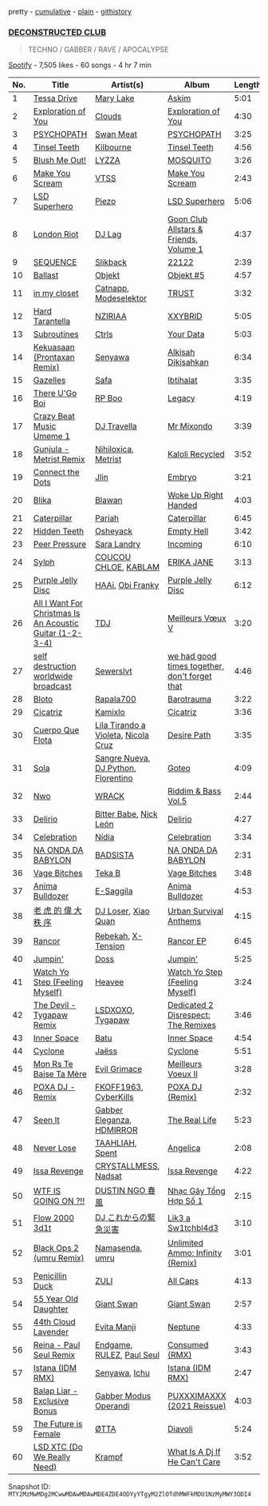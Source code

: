 pretty - [cumulative](/playlists/cumulative/37i9dQZF1DX0dHY5yaDQQD.md) - [plain](/playlists/plain/37i9dQZF1DX0dHY5yaDQQD) - [githistory](https://github.githistory.xyz/mackorone/spotify-playlist-archive/blob/main/playlists/plain/37i9dQZF1DX0dHY5yaDQQD)

### [DECONSTRUCTED CLUB](https://open.spotify.com/playlist/37i9dQZF1DX0dHY5yaDQQD)

> TECHNO / GABBER / RAVE / APOCALYPSE

[Spotify](https://open.spotify.com/user/spotify) - 7,505 likes - 60 songs - 4 hr 7 min

| No. | Title | Artist(s) | Album | Length |
|---|---|---|---|---|
| 1 | [Tessa Drive](https://open.spotify.com/track/2E2m43YG0IeM63KOghJCll) | [Mary Lake](https://open.spotify.com/artist/5bhoVKF8eORLen5Ls4ErRq) | [Askim](https://open.spotify.com/album/5DaaejX6Rn8CaMvjDokzEB) | 5:01 |
| 2 | [Exploration of You](https://open.spotify.com/track/6SYmM33C8qGztUgCzDOP8c) | [Clouds](https://open.spotify.com/artist/3f0kobRhjLIHJna3UsEqim) | [Exploration of You](https://open.spotify.com/album/4wqwwIRo6aWenhjkrMyShE) | 4:30 |
| 3 | [PSYCHOPATH](https://open.spotify.com/track/0X0adwHtGl66OjVSgC6qKt) | [Swan Meat](https://open.spotify.com/artist/20GBDDzRPgnhVRuIjkrSd6) | [PSYCHOPATH](https://open.spotify.com/album/3PuB3XXpz94FxTWSXVsILH) | 3:25 |
| 4 | [Tinsel Teeth](https://open.spotify.com/track/0uFX5UEW0EZfuIvyWWsbLk) | [Kilbourne](https://open.spotify.com/artist/2puJJyoBDCIvN9N7M4yRh3) | [Tinsel Teeth](https://open.spotify.com/album/15JsxKquneMjlzZGL0rfrn) | 4:56 |
| 5 | [Blush Me Out!](https://open.spotify.com/track/7At2LwoalVOj9MY9GH1EST) | [LYZZA](https://open.spotify.com/artist/57xaBKepmdqQ6BjXkiHa4B) | [MOSQUITO](https://open.spotify.com/album/4Kn8Km3RZWAM7LfK3bfrKK) | 3:26 |
| 6 | [Make You Scream](https://open.spotify.com/track/0EeMLsi9eUQokrejzb7WTH) | [VTSS](https://open.spotify.com/artist/0zo109NM3S7CqHpvlXwqEN) | [Make You Scream](https://open.spotify.com/album/6D7tuGipq3Q40SgM47rW46) | 2:43 |
| 7 | [LSD Superhero](https://open.spotify.com/track/68rF8EIqQhXAZUnT2z3vnF) | [Piezo](https://open.spotify.com/artist/4vr49Ycb253qEyUuXnlYaM) | [LSD Superhero](https://open.spotify.com/album/0UIe5wti37P33mVU499vL6) | 5:06 |
| 8 | [London Riot](https://open.spotify.com/track/03wYXX3B4koPUoEZj3F39d) | [DJ Lag](https://open.spotify.com/artist/1svX5cMlY22N60RxwzeJNO) | [Goon Club Allstars & Friends, Volume 1](https://open.spotify.com/album/4FyndPrM4ENuj3fHUK8jMA) | 4:37 |
| 9 | [SEQUENCE](https://open.spotify.com/track/3352NJ15FsCKvBfKKpUEyz) | [Slikback](https://open.spotify.com/artist/0NwRAG9DawUqqgur9925fA) | [22122](https://open.spotify.com/album/0mEMOUGU3MA2epy6Xk38Ai) | 2:39 |
| 10 | [Ballast](https://open.spotify.com/track/26UfYyC9eZyavP1oJ4Dpsg) | [Objekt](https://open.spotify.com/artist/44z1nVVXZE8d4njcQmQLWc) | [Objekt \#5](https://open.spotify.com/album/7g6AaylaH6MMPVYfX8QWqj) | 4:57 |
| 11 | [in my closet](https://open.spotify.com/track/2Tyz2yalMYgk9evio4Pc8W) | [Catnapp](https://open.spotify.com/artist/2W47Nby5KFaS1pdUt7qmCU), [Modeselektor](https://open.spotify.com/artist/2jYMYP2SVifgmzNRQJx3SJ) | [TRUST](https://open.spotify.com/album/558F6R7m4TZSKYb4xnANuF) | 3:32 |
| 12 | [Hard Tarantella](https://open.spotify.com/track/0XStJCyj4Q8eNtuyFcoifu) | [NZIRIAA](https://open.spotify.com/artist/708GD7wt7fEo1CrRTCfdld) | [XXYBRID](https://open.spotify.com/album/2uKd4O9RA1lWwetOeQZ31J) | 5:05 |
| 13 | [Subroutines](https://open.spotify.com/track/63mxkfFKoOlZclXgs7IbMs) | [Ctrls](https://open.spotify.com/artist/5PM5HE3CFA2qdDnVucPMRc) | [Your Data](https://open.spotify.com/album/6zZxNXfiYxofTYciOsGbYD) | 5:03 |
| 14 | [Kekuasaan \(Prontaxan Remix\)](https://open.spotify.com/track/5ZCUAO9sJoRi6t9g8k91Mg) | [Senyawa](https://open.spotify.com/artist/0F0QctWhGzgl1Ih560JzWJ) | [Alkisah Dikisahkan](https://open.spotify.com/album/2vWMINv5ZtiZsfiG2chFKI) | 6:34 |
| 15 | [Gazelles](https://open.spotify.com/track/5NXtSlE0fIxHedvt8bMlQd) | [Safa](https://open.spotify.com/artist/24Szdb46cXuW37aog0aosQ) | [Ibtihalat](https://open.spotify.com/album/3UYnjb0u2MQPEwkanjQzdr) | 3:35 |
| 16 | [There U'Go Boi](https://open.spotify.com/track/4g3E15psqGmFo7DtCcar3i) | [RP Boo](https://open.spotify.com/artist/678aHai0twQ5ZJcqO1KYWl) | [Legacy](https://open.spotify.com/album/7aiZNOEqeeN6muKostcqJC) | 4:19 |
| 17 | [Crazy Beat Music Umeme 1](https://open.spotify.com/track/7n18K8yKvsNAajjOraGwWy) | [DJ Travella](https://open.spotify.com/artist/0PD7wCo7ybcKXouWDCWgfW) | [Mr Mixondo](https://open.spotify.com/album/0xrUheYqInXx39HHCw4Uc7) | 3:39 |
| 18 | [Gunjula \- Metrist Remix](https://open.spotify.com/track/45QvvNFHcZpIYTRGdbWp4s) | [Nihiloxica](https://open.spotify.com/artist/5jh8Bu4TjUGzixND0q0mGL), [Metrist](https://open.spotify.com/artist/2EaMCfkZ07OvRk0w2UOEwg) | [Kaloli Recycled](https://open.spotify.com/album/27T0AEWnQ6RD554Qg40kLI) | 3:52 |
| 19 | [Connect the Dots](https://open.spotify.com/track/44Xk7oWSZ7tg42OIfuceNb) | [Jlin](https://open.spotify.com/artist/23QKqAkKwti9zBiac6RFBA) | [Embryo](https://open.spotify.com/album/1ryxYY4AE47xKcTo5X1gxw) | 3:21 |
| 20 | [Blika](https://open.spotify.com/track/5Jo4Y3kS3o6uXmtw5gHI2Z) | [Blawan](https://open.spotify.com/artist/64kN9EkSTHYhda2FupL0KI) | [Woke Up Right Handed](https://open.spotify.com/album/6aK9NotwcbuNOwn6i6aUdH) | 4:03 |
| 21 | [Caterpillar](https://open.spotify.com/track/1D9pnedQc6d7RSpvhiAcJs) | [Pariah](https://open.spotify.com/artist/0ZCB95QaI7Tgdnb2yU2iNg) | [Caterpillar](https://open.spotify.com/album/78eC74kKNglj7CDADZkkga) | 6:45 |
| 22 | [Hidden Teeth](https://open.spotify.com/track/5iFPLOnxNlBZqTHoqghuLw) | [Osheyack](https://open.spotify.com/artist/1juz0H48u94THg3gHf0rGE) | [Empty Hell](https://open.spotify.com/album/0NGXTrjqRMtXpguErqr9aK) | 3:42 |
| 23 | [Peer Pressure](https://open.spotify.com/track/0rCCdYPJO7N2vYWQihflBh) | [Sara Landry](https://open.spotify.com/artist/7eILArMiTFTQf8SEh5fFHK) | [Incoming](https://open.spotify.com/album/4iFbFjCa3Kc4zS6tkQ9dbO) | 6:10 |
| 24 | [Sylph](https://open.spotify.com/track/20XLvRLUpKvD4cHwScEemQ) | [COUCOU CHLOE](https://open.spotify.com/artist/5xmw3tD4MbvhA1ay1U0HEC), [KABLAM](https://open.spotify.com/artist/5NIwUZbLiRHu7rOFeDkKeX) | [ERIKA JANE](https://open.spotify.com/album/1mhpsVl1cwUzc55K5H92jQ) | 3:13 |
| 25 | [Purple Jelly Disc](https://open.spotify.com/track/5TV3iyQjjitXlJBdIfHvZj) | [HAAi](https://open.spotify.com/artist/0pkLgeB9j465x1QB2kRoy4), [Obi Franky](https://open.spotify.com/artist/7wcA5gBY4GRUDwcfyoj0p0) | [Purple Jelly Disc](https://open.spotify.com/album/2eq0YvJEfcPmQNA49DqlxD) | 6:12 |
| 26 | [All I Want For Christmas Is An Acoustic Guitar \(1\-2\-3\-4\)](https://open.spotify.com/track/058qbji24jQ1c8g1RYkDtA) | [TDJ](https://open.spotify.com/artist/540RtWfpQokIlaRgMDjU9v) | [Meilleurs Vœux V](https://open.spotify.com/album/3iJoM42qpzkJaLeHCah3bg) | 3:20 |
| 27 | [self destruction worldwide broadcast](https://open.spotify.com/track/3x8QKvIFop2DQQ4HMdEWKs) | [Sewerslvt](https://open.spotify.com/artist/30F64wQIHvLiFTGaNZ73nU) | [we had good times together, don't forget that](https://open.spotify.com/album/6Hs9pYq5ionwBpGAp6iqi9) | 4:46 |
| 28 | [Bloto](https://open.spotify.com/track/0CqXIsqFJakfr2AN5NRCUa) | [Rapala700](https://open.spotify.com/artist/2HXbJNbekm1NSPEhrW7iQ4) | [Barotrauma](https://open.spotify.com/album/79IMXVfdJVO1LGkiDpgQiK) | 3:22 |
| 29 | [Cicatriz](https://open.spotify.com/track/62yXOFrJ4ZBOxHFjYoL5kC) | [Kamixlo](https://open.spotify.com/artist/047OAyUhKioOpwIRFrRVfx) | [Cicatriz](https://open.spotify.com/album/5oscN40PXzyQuyrccT4vUE) | 3:36 |
| 30 | [Cuerpo Que Flota](https://open.spotify.com/track/4x9kOCgS6h3IBFZPR8asWe) | [Lila Tirando a Violeta](https://open.spotify.com/artist/1ZD9xcoRJKY4ldaV4UuAhx), [Nicola Cruz](https://open.spotify.com/artist/0OltT51j3hIkgaDJqqPzDn) | [Desire Path](https://open.spotify.com/album/4QMLBkfHh8ZrBLm3HGDx9V) | 3:35 |
| 31 | [Sola](https://open.spotify.com/track/2dTF9YQQT27wzJMZnaCcYh) | [Sangre Nueva](https://open.spotify.com/artist/0YmokPIhVketCTSXBRp20R), [DJ Python](https://open.spotify.com/artist/1LoZxxInSyuVFKSMAB4BPl), [Florentino](https://open.spotify.com/artist/1rhVQSyhxNOMN6RHi2sB44) | [Goteo](https://open.spotify.com/album/0bSLm9NcV2xx1cXNyQpy24) | 4:09 |
| 32 | [Nwo](https://open.spotify.com/track/1A9DNyoXLla5DfHn7QlmqP) | [WRACK](https://open.spotify.com/artist/531jePfiRr6KkBieOpGOiJ) | [Riddim & Bass Vol.5](https://open.spotify.com/album/3vNsvF3NhSP4i4VEd9ClA1) | 2:44 |
| 33 | [Delirio](https://open.spotify.com/track/6s3dcu8YI2WXvNIbxNvhsI) | [Bitter Babe](https://open.spotify.com/artist/59wTkFdKKx7y6z4PFfRGhW), [Nick León](https://open.spotify.com/artist/3qOGTt4eTeEkCn3efhAGu2) | [Delirio](https://open.spotify.com/album/5omKkUB5uhvSiiiyQQJiKM) | 4:27 |
| 34 | [Celebration](https://open.spotify.com/track/3arnc4CVmChiT1DdIS8ouh) | [Nídia](https://open.spotify.com/artist/3BKX2WA8UjZgTIJ2juyQ7G) | [Celebration](https://open.spotify.com/album/7uHdkPNSlZe5I4SRdpWats) | 3:34 |
| 35 | [NA ONDA DA BABYLON](https://open.spotify.com/track/7sdJOe7VarBOwUQOe11ulz) | [BADSISTA](https://open.spotify.com/artist/0KdLlx7p42yA7aftp3dgpb) | [NA ONDA DA BABYLON](https://open.spotify.com/album/0LPBWWdLpEEMkkcZNEuLnE) | 2:31 |
| 36 | [Vage Bitches](https://open.spotify.com/track/6UyActQccRdNgSl4NBpWi3) | [Teka B](https://open.spotify.com/artist/3KEG80EGTchOvuj431qFPP) | [Vage Bitches](https://open.spotify.com/album/25zgOvIWTNZ4a3AzFOvQum) | 3:48 |
| 37 | [Anima Bulldozer](https://open.spotify.com/track/72wyq8QWIuhKymg1uUm9kZ) | [E\-Saggila](https://open.spotify.com/artist/2TGknI5Y6WbbxgvzVodku6) | [Anima Bulldozer](https://open.spotify.com/album/4HgUZLNnquAVdgUUQJKcPz) | 4:53 |
| 38 | [老 虎 的 偉 大 秩 序](https://open.spotify.com/track/0fuqtc3YM6QNNqB5Z38HzC) | [DJ Loser](https://open.spotify.com/artist/2l0a4c7sJFzt6jwO6EWRMQ), [Xiao Quan](https://open.spotify.com/artist/7JEsfNuby8YWVvRyIzwsic) | [Urban Survival Anthems](https://open.spotify.com/album/5vABbDSWyYBAyjaXXReH53) | 4:15 |
| 39 | [Rancor](https://open.spotify.com/track/4ZvtoneuGescYoD6fIMREr) | [Rebekah](https://open.spotify.com/artist/7rmuxvt1D8dIU920lNcR67), [X\-Tension](https://open.spotify.com/artist/19QuWp2q7u0osyIjh9qQkD) | [Rancor EP](https://open.spotify.com/album/3XsZFScRqSPpkGz2YwSUxa) | 6:45 |
| 40 | [Jumpin'](https://open.spotify.com/track/3CjqPzG6sUMTzVAcA2bdKS) | [Doss](https://open.spotify.com/artist/7bQLFALIEawxhkyFiiLVhM) | [Jumpin'](https://open.spotify.com/album/2KGsOHUVxwWMfJ8g3WtTER) | 5:25 |
| 41 | [Watch Yo Step \(Feeling Myself\)](https://open.spotify.com/track/0toc37MmCG1dIhDIMrqkpv) | [Heavee](https://open.spotify.com/artist/3bTrwZAKTLYI9zozCH6zxw) | [Watch Yo Step \(Feeling Myself\)](https://open.spotify.com/album/5LFHnroRCCp9oSzpm4dciv) | 3:24 |
| 42 | [The Devil \- Tygapaw Remix](https://open.spotify.com/track/5ytwG3scRPVYVQLLFEntMv) | [LSDXOXO](https://open.spotify.com/artist/2M2blWl1LBN2UoxlJdaug2), [Tygapaw](https://open.spotify.com/artist/2PyscWeidzp9QnSWc5QMBq) | [Dedicated 2 Disrespect: The Remixes](https://open.spotify.com/album/6uDLaQgGNwhEezAaj5HVC9) | 3:46 |
| 43 | [Inner Space](https://open.spotify.com/track/0C7TKUi4Tjfept2pkesS1e) | [Batu](https://open.spotify.com/artist/4WmdmK9wvEhtRChA2ko9Sr) | [Inner Space](https://open.spotify.com/album/4i70IT51TDRRPl47id6hqC) | 4:54 |
| 44 | [Cyclone](https://open.spotify.com/track/4aPJXGbQzN8dSCamIHZmqS) | [Jaëss](https://open.spotify.com/artist/1ol36pNsmqP1XEfBruiIAQ) | [Cyclone](https://open.spotify.com/album/6RE1A5PWdZ6Klm706aaaFT) | 5:51 |
| 45 | [Mon Rs Te Baise Ta Mère](https://open.spotify.com/track/3yLJTuyqnf49Dh5uGQjI5d) | [Evil Grimace](https://open.spotify.com/artist/441WboQSNXQCGoWp7rsHWv) | [Meilleurs Voeux II](https://open.spotify.com/album/4eqTukktZFXijWQZ3kUfwA) | 3:28 |
| 46 | [POXA DJ \- Remix](https://open.spotify.com/track/6ihcHKye7vMhKxx9uYXhWd) | [FKOFF1963](https://open.spotify.com/artist/3EyGhcFA4SvnSkgDACAYot), [CyberKills](https://open.spotify.com/artist/0YYrMvekr8APmc9sIbIpx3) | [POXA DJ \(Remix\)](https://open.spotify.com/album/2PHuhaM6YZsqBHgVlLXJzu) | 2:32 |
| 47 | [Seen It](https://open.spotify.com/track/14c1rFCho6RWndKWojRNvb) | [Gabber Eleganza](https://open.spotify.com/artist/4rCySlHzijM0ZiFPx7tUhd), [HDMIRROR](https://open.spotify.com/artist/49iW3yJIUqMeeJ11DjC17a) | [The Real Life](https://open.spotify.com/album/5c9JaY89wzbPI7lEUB35P0) | 5:23 |
| 48 | [Never Lose](https://open.spotify.com/track/1h7iXNWxDvI5kgjqC7p8Ho) | [TAAHLIAH](https://open.spotify.com/artist/2pGARcnqDa3WoicxemVeqU), [Spent](https://open.spotify.com/artist/4D5DohcRoNQVTWDKb08Iy6) | [Angelica](https://open.spotify.com/album/2FRhqyhCl2pz7Bx7IiugOI) | 2:08 |
| 49 | [Issa Revenge](https://open.spotify.com/track/0ehrDpPGhgKJgZjtCeOG5j) | [CRYSTALLMESS](https://open.spotify.com/artist/5b4g39OmFtyQcwYLSHCvsC), [Nadsat](https://open.spotify.com/artist/234fDLEWLwgINiSqe7Pk2J) | [Issa Revenge](https://open.spotify.com/album/4BBO41wG3Z1DTJ3ndJDAGB) | 4:22 |
| 50 | [WTF IS GOING ON ?!!](https://open.spotify.com/track/2dSBesGwgrqtShbND6Iyfx) | [DUSTIN NGO 春風](https://open.spotify.com/artist/3Fabf8KEvf8dM7zFMgQ44d) | [Nhạc Gãy Tổng Hợp Số 1](https://open.spotify.com/album/1YS8Yd8Q1PBs8MaDUc6mvS) | 2:15 |
| 51 | [Flow 2000 3d1t](https://open.spotify.com/track/030ANS2a0fz7ZHOYgJ4QqX) | [DJ これからの緊急災害](https://open.spotify.com/artist/21JvpQxHFjIw2kTpjO6fJt) | [Lik3 a Sw1tchbl4d3](https://open.spotify.com/album/1XmynSr6kh5h0gOhyHW8bC) | 3:10 |
| 52 | [Black Ops 2 \(umru Remix\)](https://open.spotify.com/track/0o9BiuhZ8FSr3G1M3AgRup) | [Namasenda](https://open.spotify.com/artist/5T68nryXXOMNE2kVe61fKX), [umru](https://open.spotify.com/artist/2Ub06wAIR1hERODcCkKhzx) | [Unlimited Ammo: Infinity \(Remix\)](https://open.spotify.com/album/0hRCrpv98LWp86pYFGg1G9) | 3:01 |
| 53 | [Penicillin Duck](https://open.spotify.com/track/1g2x6EJ0mgmwgrfU0ockwr) | [ZULI](https://open.spotify.com/artist/5Kur13kkU4pOoNFAE8K0YF) | [All Caps](https://open.spotify.com/album/1sXHoAxzB4MG62AaSDPToo) | 4:13 |
| 54 | [55 Year Old Daughter](https://open.spotify.com/track/0uaot4aji2ZwZWO6tH77Vw) | [Giant Swan](https://open.spotify.com/artist/0Pb1JB8ps5wlHniYSgRnum) | [Giant Swan](https://open.spotify.com/album/3sQ4kRPmlOz4DehzdZkdvz) | 2:57 |
| 55 | [44th Cloud Lavender](https://open.spotify.com/track/6ad2tz4WOhula9kBxNB1jP) | [Evita Manji](https://open.spotify.com/artist/3GJYQIEbjMlGeo4eXP8xqk) | [Neptune](https://open.spotify.com/album/7FcOUT8CZy3r7nc4IDm1is) | 4:33 |
| 56 | [Reina \- Paul Seul Remix](https://open.spotify.com/track/1hfGsN6LAKYmjiKcD6jVZ6) | [Endgame](https://open.spotify.com/artist/16M4eU9RDj8zsuVOHXjXhm), [RULEZ](https://open.spotify.com/artist/2LiLtKONjtY908Ls3DuAHf), [Paul Seul](https://open.spotify.com/artist/1sSdOYlIBpjKaysZ7BVVdi) | [Consumed \(RMX\)](https://open.spotify.com/album/2vPHN6PKnqlPak9XmzLgwU) | 3:43 |
| 57 | [Istana \(IDM RMX\)](https://open.spotify.com/track/6foMpRRFNAYDF7Urp1U0S0) | [Senyawa](https://open.spotify.com/artist/0F0QctWhGzgl1Ih560JzWJ), [Ichu](https://open.spotify.com/artist/4Nrx4iYjUxWY5oDUjYsSCP) | [Istana \(IDM RMX\)](https://open.spotify.com/album/0eWA0KAahNuDD0pozptZDO) | 2:47 |
| 58 | [Balap Liar \- Exclusive Bonus](https://open.spotify.com/track/59dFUvogvadU9MA3VirWq4) | [Gabber Modus Operandi](https://open.spotify.com/artist/4z8y2MjTFwLa73dABYP1io) | [PUXXXIMAXXX \(2021 Reissue\)](https://open.spotify.com/album/388G1WUjQyeQ9EYON6nOQs) | 4:03 |
| 59 | [The Future is Female](https://open.spotify.com/track/4V9UPaG4tajz9TQtTjPSOY) | [ØTTA](https://open.spotify.com/artist/13Mv9xsTvpgUxCdth9MWnG) | [Diavoli](https://open.spotify.com/album/5bGud6uErdBVZbwUqBlIvc) | 5:24 |
| 60 | [LSD XTC \(Do We Really Need\)](https://open.spotify.com/track/6wDwOzcVzg2HOKQk969a5Q) | [Krampf](https://open.spotify.com/artist/1sP5vDxtN8qBPTVxmUAhU9) | [What Is A Dj If He Can't Care](https://open.spotify.com/album/1qY7Th1XEsZFmgY1kPgg7O) | 3:52 |

Snapshot ID: `MTY2MzMwMDg2MCwwMDAwMDAwMDE4ZDE4ODYyYTgyM2ZlOTdhMWFkMDU1NzMyMWY3ODI4`
